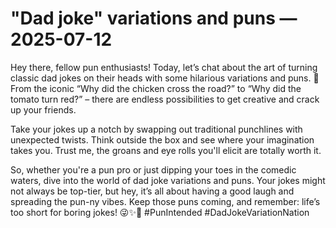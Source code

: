 # "Dad joke" variations and puns — 2025-07-12

Hey there, fellow pun enthusiasts! Today, let’s chat about the art of turning classic dad jokes on their heads with some hilarious variations and puns. 🤣 From the iconic “Why did the chicken cross the road?” to “Why did the tomato turn red?” – there are endless possibilities to get creative and crack up your friends.

Take your jokes up a notch by swapping out traditional punchlines with unexpected twists. Think outside the box and see where your imagination takes you. Trust me, the groans and eye rolls you'll elicit are totally worth it.

So, whether you're a pun pro or just dipping your toes in the comedic waters, dive into the world of dad joke variations and puns. Your jokes might not always be top-tier, but hey, it’s all about having a good laugh and spreading the pun-ny vibes. Keep those puns coming, and remember: life’s too short for boring jokes! 😜✨🤡 #PunIntended #DadJokeVariationNation
